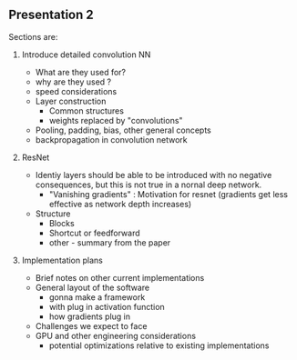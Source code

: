 ## Presentation 2

Sections are:

1. Introduce detailed convolution NN 
    * What are they used for?
    * why are they used ?
    * speed considerations
    * Layer construction
        * Common structures
        * weights replaced by "convolutions"
    * Pooling, padding, bias, other general concepts
    * backpropagation in convolution network

2. ResNet
    * Identiy layers should be able to be introduced with no negative consequences, but 
      this is not true in a nornal deep network. 
        * "Vanishing gradients" : Motivation for resnet (gradients get less effective as network 
          depth increases)      
    * Structure
        * Blocks 
        * Shortcut or feedforward
        * other - summary from the paper

3. Implementation plans 
    * Brief notes on other current implementations 
    * General layout of the software
        * gonna make a framework
        * with plug in activation function
        * how gradients plug in
    * Challenges we expect to face
    * GPU and other engineering considerations
        * potential optimizations relative to existing implementations
